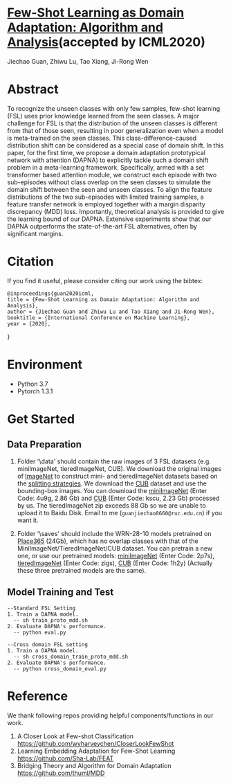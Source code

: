 # [Few-Shot Learning as Domain Adaptation: Algorithm and Analysis](https://arxiv.org/pdf/2002.02050.pdf)(accepted by ICML2020)
Jiechao Guan, Zhiwu Lu, Tao Xiang, Ji-Rong Wen

# Abstract
To recognize the unseen classes with only few samples, few-shot learning (FSL) uses prior knowledge learned from the seen classes. A major challenge for FSL is that the distribution of the unseen classes is different from that of those seen, resulting in poor generalization even when a model is meta-trained on the seen classes. This class-difference-caused distribution shift can be considered as a special case of domain shift. In this paper, for the first time, we propose a domain adaptation prototypical network with attention (DAPNA) to explicitly tackle such a domain shift problem in a meta-learning framework. Specifically, armed with a set transformer based attention module, we construct each episode with two sub-episodes without class overlap on the seen classes to simulate the domain shift between the seen and unseen classes. To align the feature distributions of the two sub-episodes with limited training samples, a feature transfer network is employed together with a margin disparity discrepancy (MDD) loss. Importantly, theoretical analysis is provided to give the learning bound of our DAPNA. Extensive experiments show that our DAPNA outperforms the state-of-the-art FSL alternatives, often by significant margins.

# Citation
If you find it useful, please consider citing our work using the bibtex:

    @inproceedings{guan2020icml,
	title = {Few-Shot Learning as Domain Adaptation: Algorithm and Analysis},
	author = {Jiechao Guan and Zhiwu Lu and Tao Xiang and Ji-Rong Wen},
	booktitle = {International Conference on Machine Learning},
	year = {2020},
}

# Environment
* Python 3.7
* Pytorch 1.3.1

# Get Started 
## Data Preparation
  1. Folder '\data' should contain the raw images of 3 FSL datasets (e.g. miniImageNet, tieredImageNet, CUB). We download the original images of [ImageNet](http://image-net.org/image/ILSVRC2015/ILSVRC2015_CLS-LOC.tar.gz) to construct mini- and tieredImageNet datasets based on the [splitting strategies](https://github.com/JiechaoGuan/FSL-DAPNA/tree/master/filelists). We download the [CUB](http://www.vision.caltech.edu/visipedia-data/CUB-200-2011/CUB_200_2011.tgz) dataset and use the bounding-box images. You can download the [miniImageNet](https://pan.baidu.com/s/1vnv7z_FAlginsucRKg-wng) (Enter Code: 4u9g, 2.86 Gb) and [CUB](https://pan.baidu.com/s/1KVqQYWmmBRAyd2-F9HUW-g) (Enter Code: kscu, 2.23 Gb) processed by us. The tieredImageNet zip exceeds 88 Gb so we are unable to upload it to Baidu Disk. Email to me (`guanjiechao0660@ruc.edu.cn`) if you want it.
  
  2. Folder '\saves' should include the WRN-28-10 models pretrained on [Place365](http://data.csail.mit.edu/places/places365/places365standard_easyformat.tar) (24Gb), which has no overlap classes with that of the MiniImageNet/TieredImageNet/CUB dataset. You can pretrain a new one, or use our pretrained models: [miniImageNet](https://pan.baidu.com/s/1Li_VD4lH5u2oIwgvTw9eqg) (Enter Code: 2p7s), [tieredImageNet](https://pan.baidu.com/s/1KX_AH7xWsLbQQd4FninPhA) (Enter Code: zigs), [CUB](https://pan.baidu.com/s/1ipqChPjY3TMfJbae7lLO0w) (Enter Code: 1h2y) (Actually these three pretrained models are the same).
## Model Training and Test
    --Standard FSL Setting   
    1. Train a DAPNA model.
      -- sh train_proto_mdd.sh
    2. Evaluate DAPNA's performance.
      -- python eval.py

    --Cross domain FSL setting
    1. Train a DAPNA model.
      -- sh cross_domain_train_proto_mdd.sh
    2. Evaluate DAPNA's performance.
      -- python cross_domain_eval.py

# Reference
We thank following repos providing helpful components/functions in our work.
1. A Closer Look at Few-shot Classification https://github.com/wyharveychen/CloserLookFewShot
2. Learning Embedding Adaptation for Few-Shot Learning https://github.com/Sha-Lab/FEAT
3. Bridging Theory and Algorithm for Domain Adaptation https://github.com/thuml/MDD
